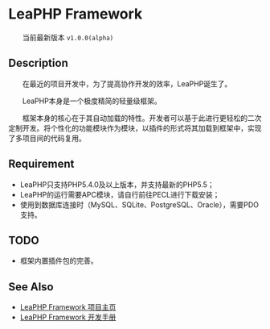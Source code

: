 # LeaPHP Framework  #

　　当前最新版本 `v1.0.0(alpha)`

## Description ##

　　在最近的项目开发中，为了提高协作开发的效率，LeaPHP诞生了。

　　LeaPHP本身是一个极度精简的轻量级框架。

　　框架本身的核心在于其自动加载的特性。开发者可以基于此进行更轻松的二次定制开发。将个性化的功能模块作为模块，以插件的形式将其加载到框架中，实现了多项目间的代码复用。


## Requirement ##

- LeaPHP只支持PHP5.4.0及以上版本，并支持最新的PHP5.5；
- LeaPHP的运行需要APC模块，请自行前往PECL进行下载安装；
- 使用到数据库连接时（MySQL、SQLite、PostgreSQL、Oracle），需要PDO支持。

## TODO ##

- 框架内置插件包的完善。

## See Also ##

- [LeaPHP Framework 项目主页](http://hliang0813.github.io/leaphp/)
- [LeaPHP Framework 开发手册](https://github.com/hliang0813/leaphp/tree/master/wiki)

